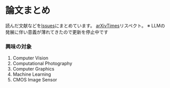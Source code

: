 # 論文まとめ
読んだ文献などを[Issues](https://github.com/tkuri/papers/issues)にまとめています。
[arXivTimes](https://github.com/arXivTimes/arXivTimes)リスペクト。
※ LLMの発展に伴い意義が薄れてきたので更新を停止中です

### 興味の対象
1. Computer Vision
2. Computational Photography
3. Computer Graphics
4. Machine Learning
5. CMOS Image Sensor 
